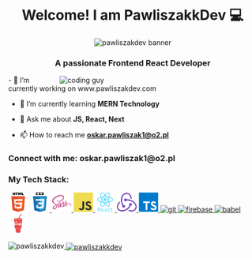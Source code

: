 


<h1 align="center">Welcome! I am PawliszakkDev 💻 </h1>
<p align="center">
<img alt="pawliszakdev banner" src="https://github.com/Pawliszakk/Pawliszakk/assets/118575646/c3c4d3c4-b20c-485c-a5ab-91bda2062432"/>
</p>
<h3 align="center">A passionate Frontend React Developer</h3>
<img align="right" alt="coding guy" width="400" src="https://media3.giphy.com/media/qgQUggAC3Pfv687qPC/giphy.gif?cid=ecf05e47nxie4etvxyf1kfjt9l0i70rq00b6fd456zyjh3h3&ep=v1_gifs_search&rid=giphy.gif&ct=g">
- 🔭 I’m currently working on www.pawliszakdev.com

- 🌱 I’m currently learning **MERN Technology**

- 💬 Ask me about **JS, React, Next**

- 📫 How to reach me **oskar.pawliszak1@o2.pl**


<h3 align="left">Connect with me: oskar.pawliszak1@o2.pl</h3>


<h3 align="left">My Tech Stack:</h3>
<p align="left">
  <img src="https://raw.githubusercontent.com/devicons/devicon/master/icons/html5/html5-original-wordmark.svg" alt="html5" width="40" height="40"/> </a>
   <a href="https://www.w3schools.com/css/" target="_blank" rel="noreferrer"> <img src="https://raw.githubusercontent.com/devicons/devicon/master/icons/css3/css3-original-wordmark.svg" alt="css3" width="40" height="40"/> </a>
    <a href="https://sass-lang.com" target="_blank" rel="noreferrer"> <img src="https://raw.githubusercontent.com/devicons/devicon/master/icons/sass/sass-original.svg" alt="sass" width="40" height="40"/> </a>
     <a href="https://developer.mozilla.org/en-US/docs/Web/JavaScript" target="_blank" rel="noreferrer"> <img src="https://raw.githubusercontent.com/devicons/devicon/master/icons/javascript/javascript-original.svg" alt="javascript" width="40" height="40"/> </a>
      <a href="https://reactjs.org/" target="_blank" rel="noreferrer"> <img src="https://raw.githubusercontent.com/devicons/devicon/master/icons/react/react-original-wordmark.svg" alt="react" width="40" height="40"/> </a>
       <a href="https://redux.js.org" target="_blank" rel="noreferrer"> <img src="https://raw.githubusercontent.com/devicons/devicon/master/icons/redux/redux-original.svg" alt="redux" width="40" height="40"/> </a>
        <a href="https://www.typescriptlang.org/" target="_blank" rel="noreferrer"> <img src="https://raw.githubusercontent.com/devicons/devicon/master/icons/typescript/typescript-original.svg" alt="typescript" width="40" height="40"/> </a>
        <a href="https://git-scm.com/" target="_blank" rel="noreferrer"> <img src="https://www.vectorlogo.zone/logos/git-scm/git-scm-icon.svg" alt="git" width="40" height="40"/> </a>
        <a href="https://firebase.google.com/" target="_blank" rel="noreferrer"> <img src="https://www.vectorlogo.zone/logos/firebase/firebase-icon.svg" alt="firebase" width="40" height="40"/> </a>
  <a href="https://babeljs.io/" target="_blank" rel="noreferrer"> <img src="https://www.vectorlogo.zone/logos/babeljs/babeljs-icon.svg" alt="babel" width="40" height="40"/> </a>  <a href="https://gulpjs.com" target="_blank" rel="noreferrer"> <img src="https://raw.githubusercontent.com/devicons/devicon/master/icons/gulp/gulp-plain.svg" alt="gulp" width="40" height="40"/> </a> <a href="https://www.w3.org/html/" target="_blank" rel="noreferrer"> </p>

<p><img align="left" src="https://github-readme-stats.vercel.app/api/top-langs?username=pawliszakk&show_icons=true&locale=en&layout=compact" alt="pawliszakkdev" /></p>

<p>&nbsp;<img align="center" src="https://github-readme-stats.vercel.app/api?username=pawliszakk&show_icons=true&locale=en" alt="pawliszakkdev" /></p>
